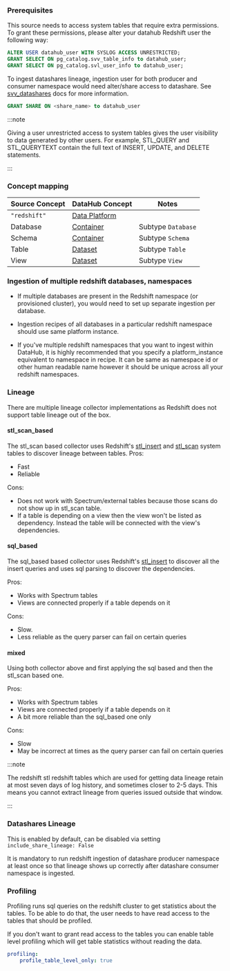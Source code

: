 ### Prerequisites

This source needs to access system tables that require extra permissions.
To grant these permissions, please alter your datahub Redshift user the following way:
```sql
ALTER USER datahub_user WITH SYSLOG ACCESS UNRESTRICTED;
GRANT SELECT ON pg_catalog.svv_table_info to datahub_user;
GRANT SELECT ON pg_catalog.svl_user_info to datahub_user;
```

To ingest datashares lineage, ingestion user for both producer and consumer namespace would need alter/share
access to datashare. See [svv_datashares](https://docs.aws.amazon.com/redshift/latest/dg/r_SVV_DATASHARES.html)
docs for more information.
```sql
GRANT SHARE ON <share_name> to datahub_user
```

:::note

Giving a user unrestricted access to system tables gives the user visibility to data generated by other users. For example, STL_QUERY and STL_QUERYTEXT contain the full text of INSERT, UPDATE, and DELETE statements.

:::

### Concept mapping 
| Source Concept | DataHub Concept                                           | Notes              |
| -------------- | --------------------------------------------------------- | ------------------ |
| `"redshift"`   | [Data Platform](../../metamodel/entities/dataPlatform.md) |                    |
| Database       | [Container](../../metamodel/entities/container.md)        | Subtype `Database` |
| Schema         | [Container](../../metamodel/entities/container.md)        | Subtype `Schema`   |
| Table          | [Dataset](../../metamodel/entities/dataset.md)            | Subtype `Table`    |
| View           | [Dataset](../../metamodel/entities/dataset.md)            | Subtype `View`     |


### Ingestion of multiple redshift databases, namespaces

- If multiple databases are present in the Redshift namespace (or provisioned cluster), 
you would need to set up separate ingestion per database.

- Ingestion recipes of all databases in a particular redshift namespace should use same platform instance.

- If you've multiple redshift namespaces that you want to ingest within DataHub, it is highly recommended that 
you specify a platform_instance equivalent to namespace in recipe. It can be same as namespace id or other 
human readable name however it should be unique across all your redshift namespaces.


### Lineage

There are multiple lineage collector implementations as Redshift does not support table lineage out of the box.

#### stl_scan_based
The stl_scan based collector uses Redshift's [stl_insert](https://docs.aws.amazon.com/redshift/latest/dg/r_STL_INSERT.html) and [stl_scan](https://docs.aws.amazon.com/redshift/latest/dg/r_STL_SCAN.html) system tables to
discover lineage between tables.
Pros:
- Fast
- Reliable

Cons:
- Does not work with Spectrum/external tables because those scans do not show up in stl_scan table.
- If a table is depending on a view then the view won't be listed as dependency. Instead the table will be connected with the view's dependencies.

#### sql_based
The sql_based based collector uses Redshift's [stl_insert](https://docs.aws.amazon.com/redshift/latest/dg/r_STL_INSERT.html) to discover all the insert queries
and uses sql parsing to discover the dependencies.

Pros:
- Works with Spectrum tables
- Views are connected properly if a table depends on it

Cons:
- Slow.
- Less reliable as the query parser can fail on certain queries

#### mixed
Using both collector above and first applying the sql based and then the stl_scan based one.

Pros:
- Works with Spectrum tables
- Views are connected properly if a table depends on it
- A bit more reliable than the sql_based one only

Cons:
- Slow
- May be incorrect at times as the query parser can fail on certain queries

:::note

The redshift stl redshift tables which are used for getting data lineage retain at most seven days of log history, and sometimes closer to 2-5 days. This means you cannot extract lineage from queries issued outside that window.

:::

### Datashares Lineage
This is enabled by default, can be disabled via setting `include_share_lineage: False`

It is mandatory to run redshift ingestion of datashare producer namespace at least once so that lineage
shows up correctly after datashare consumer namespace is ingested.

### Profiling
Profiling runs sql queries on the redshift cluster to get statistics about the tables. To be able to do that, the user needs to have read access to the tables that should be profiled.

If you don't want to grant read access to the tables you can enable table level profiling which will get table statistics without reading the data.
```yaml
profiling:
    profile_table_level_only: true
```